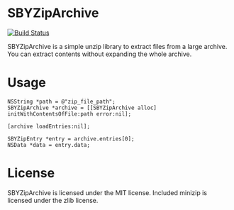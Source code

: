 # SBYZipArchive
[![Build Status](https://travis-ci.org/shoby/SBYZipArchive.svg?branch=master)](https://travis-ci.org/shoby/SBYZipArchive)

SBYZipArchive is a simple unzip library to extract files from a large archive.
You can extract contents without expanding the whole archive.

# Usage
```objc
NSString *path = @"zip_file_path";
SBYZipArchive *archive = [[SBYZipArchive alloc] initWithContentsOfFile:path error:nil];

[archive loadEntries:nil];

SBYZipEntry *entry = archive.entries[0];
NSData *data = entry.data;
```

# License
SBYZipArchive is licensed under the MIT license.
Included minizip is licensed under the zlib license.
